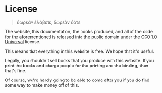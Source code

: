 # License

> δωρεὰν ἐλάβετε, δωρεὰν δότε.

The website, this documentation, the books produced, and all of the code for the aforementioned is released into the public domain under the [CC0 1.0 Universal](https://creativecommons.org/publicdomain/zero/1.0/) license.

This means that everything in this website is free. We hope that it's useful.

Legally, you shouldn't sell books that you produce with this website. If you print the books and charge people for the printing and the binding, then that's fine.

Of course, we're hardly going to be able to come after you if you do find some way to make money off of this.